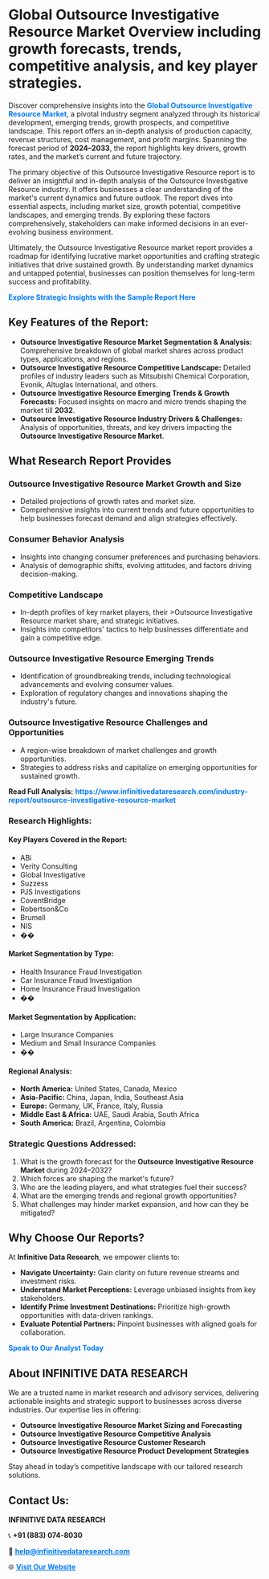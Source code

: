 <h1>Global Outsource Investigative Resource Market Overview including growth forecasts, trends, competitive analysis, and key player strategies.</h1>
<p>
Discover comprehensive insights into the 
<a href="https://www.infinitivedataresearch.com/industry-report/outsource-investigative-resource-market" rel="dofollow" style="color: #007BFF; text-decoration: none;"><strong>Global Outsource Investigative Resource Market</strong></a>, a pivotal industry segment analyzed through its historical development, emerging trends, growth prospects, and competitive landscape. This report offers an in-depth analysis of production capacity, revenue structures, cost management, and profit margins. Spanning the forecast period of <strong>2024–2033</strong>, the report highlights key drivers, growth rates, and the market’s current and future trajectory.
</p>
<p>
The primary objective of this Outsource Investigative Resource report is to deliver an insightful and in-depth analysis of the Outsource Investigative Resource industry. It offers businesses a clear understanding of the market's current dynamics and future outlook. The report dives into essential aspects, including market size, growth potential, competitive landscapes, and emerging trends. By exploring these factors comprehensively, stakeholders can make informed decisions in an ever-evolving business environment.
</p>
<p>
Ultimately, the Outsource Investigative Resource market report provides a roadmap for identifying lucrative market opportunities and crafting strategic initiatives that drive sustained growth. By understanding market dynamics and untapped potential, businesses can position themselves for long-term success and profitability.
</p>
<p>
<a href="https://www.infinitivedataresearch.com/request-sample/reportId=109639" style="color: #007BFF; text-decoration: none;"><strong>Explore Strategic Insights with the Sample Report Here</strong></a>
</p>

<h2>Key Features of the Report:</h2>
<ul>
<li><strong>Outsource Investigative Resource Market Segmentation & Analysis:</strong> Comprehensive breakdown of global market shares across product types, applications, and regions.</li>
<li><strong>Outsource Investigative Resource Competitive Landscape:</strong> Detailed profiles of industry leaders such as Mitsubishi Chemical Corporation, Evonik, Altuglas International, and others.</li>
<li><strong>Outsource Investigative Resource Emerging Trends & Growth Forecasts:</strong> Focused insights on macro and micro trends shaping the market till <strong>2032</strong>.</li>
<li><strong>Outsource Investigative Resource Industry Drivers & Challenges:</strong> Analysis of opportunities, threats, and key drivers impacting the <strong>Outsource Investigative Resource Market</strong>.</li>
</ul>

<h2>What Research Report Provides</h2>
<h3>Outsource Investigative Resource Market Growth and Size</h3>
<ul>
<li>Detailed projections of growth rates and market size.</li>
<li>Comprehensive insights into current trends and future opportunities to help businesses forecast demand and align strategies effectively.</li>
</ul>

<h3>Consumer Behavior Analysis</h3>
<ul>
<li>Insights into changing consumer preferences and purchasing behaviors.</li>
<li>Analysis of demographic shifts, evolving attitudes, and factors driving decision-making.</li>
</ul>

<h3>Competitive Landscape</h3>
<ul>
<li>In-depth profiles of key market players, their >Outsource Investigative Resource market share, and strategic initiatives.</li>
<li>Insights into competitors' tactics to help businesses differentiate and gain a competitive edge.</li>
</ul>

<h3>Outsource Investigative Resource Emerging Trends</h3>
<ul>
<li>Identification of groundbreaking trends, including technological advancements and evolving consumer values.</li>
<li>Exploration of regulatory changes and innovations shaping the industry's future.</li>
</ul>

<h3>Outsource Investigative Resource Challenges and Opportunities</h3>
<ul>
<li>A region-wise breakdown of market challenges and growth opportunities.</li>
<li>Strategies to address risks and capitalize on emerging opportunities for sustained growth.</li>
</ul>
<p><strong>Read Full Analysis:</strong> <a href="https://www.infinitivedataresearch.com/industry-report/outsource-investigative-resource-market" rel="dofollow" style="color: #007BFF; text-decoration: none;"><strong>https://www.infinitivedataresearch.com/industry-report/outsource-investigative-resource-market</strong></a></p>
<h3>Research Highlights:</h3>
<h4>Key Players Covered in the Report:</h4>
<ul><li>ABi</li><li>Verity Consulting</li><li>Global Investigative</li><li>Suzzess</li><li>PJS Investigations</li><li>CoventBridge</li><li>Robertson&amp;Co</li><li>Brumell</li><li>NIS</li><li>��</li></ul>
<h4>Market Segmentation by Type:</h4>
<ul><li>Health Insurance Fraud Investigation</li><li>Car Insurance Fraud Investigation</li><li>Home Insurance Fraud Investigation</li><li>��</li></ul>
<h4>Market Segmentation by Application:</h4>
<ul><li>Large Insurance Companies</li><li>Medium and Small Insurance Companies</li><li>��</li></ul>

<h4>Regional Analysis:</h4>
<ul>
<li><strong>North America:</strong> United States, Canada, Mexico</li>
<li><strong>Asia-Pacific:</strong> China, Japan, India, Southeast Asia</li>
<li><strong>Europe:</strong> Germany, UK, France, Italy, Russia</li>
<li><strong>Middle East & Africa:</strong> UAE, Saudi Arabia, South Africa</li>
<li><strong>South America:</strong> Brazil, Argentina, Colombia</li>
</ul>

<h3>Strategic Questions Addressed:</h3>
<ol>
<li>What is the growth forecast for the <strong>Outsource Investigative Resource Market</strong> during 2024–2032?</li>
<li>Which forces are shaping the market's future?</li>
<li>Who are the leading players, and what strategies fuel their success?</li>
<li>What are the emerging trends and regional growth opportunities?</li>
<li>What challenges may hinder market expansion, and how can they be mitigated?</li>
</ol>

<h2>Why Choose Our Reports?</h2>
<p>At <strong>Infinitive Data Research</strong>, we empower clients to:</p>
<ul>
<li><strong>Navigate Uncertainty:</strong> Gain clarity on future revenue streams and investment risks.</li>
<li><strong>Understand Market Perceptions:</strong> Leverage unbiased insights from key stakeholders.</li>
<li><strong>Identify Prime Investment Destinations:</strong> Prioritize high-growth opportunities with data-driven rankings.</li>
<li><strong>Evaluate Potential Partners:</strong> Pinpoint businesses with aligned goals for collaboration.</li>
</ul>
<p><a href="https://www.infinitivedataresearch.com/industry-report/outsource-investigative-resource-market" rel="dofollow" style="color: #007BFF; text-decoration: none;"><strong>Speak to Our Analyst Today</strong></a></p>

<h2>About INFINITIVE DATA RESEARCH</h2>
<p>We are a trusted name in market research and advisory services, delivering actionable insights and strategic support to businesses across diverse industries. Our expertise lies in offering:</p>
<ul>
<li><strong>Outsource Investigative Resource Market Sizing and Forecasting</strong></li>
<li><strong>Outsource Investigative Resource Competitive Analysis</strong></li>
<li><strong>Outsource Investigative Resource Customer Research</strong></li>
<li><strong>Outsource Investigative Resource Product Development Strategies</strong></li>
</ul>
<p>Stay ahead in today’s competitive landscape with our tailored research solutions.</p>

<h2>Contact Us:</h2>
<p><strong>INFINITIVE DATA RESEARCH</strong></p>
<p>📞 <strong>+91 (883) 074-8030</strong></p>
<p>📧 <strong><a href="mailto:help@infinitivedataresearch.com" style="color: #007BFF;">help@infinitivedataresearch.com</a></strong></p>
<p>🌐 <strong><a href="https://www.infinitivedataresearch.com" rel="dofollow" style="color: #007BFF;">Visit Our Website</a></strong></p>